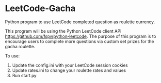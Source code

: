 # LeetCode-Gacha
Python program to use LeetCode completed question as roulette currency.

This program will be using the Python LeetCode client API https://github.com/fspv/python-leetcode.
The purpose of this program is to encourage users to complete more questions via custom set prizes for the gacha roulette.

To use:
1) Update the config.ini with your LeetCode session cookies
2) Update rates.ini to change your roulette rates and values
3) Run start.py
